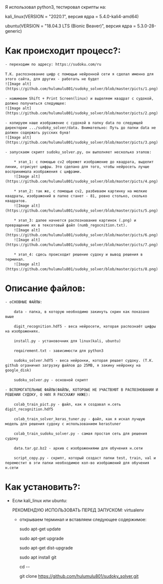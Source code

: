 Я использовал python3, тестировал скрипты на:

kali_linux(VERSION = "2020.1", версия ядра = 5.4.0-kali4-amd64)

ubuntu(VERSION = "18.04.3 LTS (Bionic Beaver)", версия ядра = 5.3.0-28-generic)

# Как происходит процесс?:

	- переходим по адресу: https://sudoku.com/ru

	Т.К. распознование цифр с помощью нейронной сети я сделал именно для этого сайта, для других - работать не будет
	![Image alt](https://github.com/hulumulu801/sudoky_solver/blob/master/picts/1.png)

	- нажимаем Shift + Print Screen(linux) и выделяем квадрат с судокой, должно получиться следующее:
	![Image alt](https://github.com/hulumulu801/sudoky_solver/blob/master/picts/2.png)

	- копируем наше изображение с судокой в папку data по следующей директории .../sudoky_solver/data. Внимательно: Путь до папки data не должен содержать русских букв!
	![Image alt](https://github.com/hulumulu801/sudoky_solver/blob/master/picts/3.png)

	- запускаем скрипт sudoku_solver.py, он выполняет несколько этапов:

		* этап_1: с помощью cv2 обрежет изображение до квадрата, выделит линии, отрисует цифры. Это сделано для того, чтобы нейросеть лучше воспринимала изображения с цифрами.
		![Image alt](https://github.com/hulumulu801/sudoky_solver/blob/master/picts/4.png)

		* этап_2: так же, с помощью cv2, разбиваем картинку на мелкие квадраты, изображений в папке станет - 81, ровно столько, сколько квадратов.
		![Image alt](https://github.com/hulumulu801/sudoky_solver/blob/master/picts/5.png)

		* этап_3: далее начнется распознавание картинок (.png) и превращение их в тексотовый файл (numb_regocnition.txt).
		![Image alt](https://github.com/hulumulu801/sudoky_solver/blob/master/picts/6.png)
		![Image alt](https://github.com/hulumulu801/sudoky_solver/blob/master/picts/7.png)

		* этап_4: сдесь происходит решение судоку и вывод решения в терминал.
		![Image alt](https://github.com/hulumulu801/sudoky_solver/blob/master/picts/8.png)

# Описание файлов:

	- оСНОВНЫЕ ФАЙЛЫ:

		data - папка, в которую необходимо закинуть скрин как показано выше

		digit_recognition.hdf5 - веса нейросети, которая распознаёт цифры на изображениях.

		install.py - установочник для linux(kali, ubuntu)
		
		reqairement.txt - зависимости для python3
		
		sudoku_solver.hdf5 - веса нейронки, которая решает судоку. (Т.К. github ограничил загрузку файлов до 25MB, я закину нейронку на google_disk)
		
		sudoku_solver.py - основной скрипт
		
	- ВСПОМОГАТЕЛЬНЫЕ ФАЙЛЫ(ФАЙЛЫ, КОТОРОЫЕ НЕ УЧАСТВУЮТ В РАСПОЗНОВАНИИ И РЕШЕНИИ СУДОКУ, О НИХ Я РАССКАЖУ НИЖЕ):

		colab_train_pict.py - файл, как я создавал н.сеть digit_recognition.hdf5

		colab_train_solver_keras_tuner.py - файл, как я искал лучшую модель для решения судоку с использованием kerastuner

		colab_train_sudoku_solver.py - самая простая сеть для решения судоку

		data.tar.gz.bz2 - архив с изображениями для обучения н.сети

		script_copy.py - скрипт, который создаст папки test, train, val и переместит в эти папки необходимое кол-во изображений для обучения н.сети

# Как установить?:

- Если kali_linux или ubuntu:

	РЕКОМЕНДУЮ ИСПОЛЬЗОВАТЬ ПЕРЕД ЗАПУСКОМ: virtualenv

	* открываем терминал и вставляем следующее содержимое:

		sudo apt-get update

		sudo apt-get upgrade

		sudo apt-get dist-upgrade

		sudo apt install git

		cd --

		git clone https://github.com/hulumulu801/sudoky_solver.git
